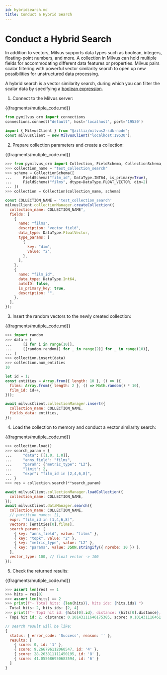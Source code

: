 ```yaml
---
id: hybridsearch.md
title: Conduct a Hybrid Search
---
```


# Conduct a Hybrid Search

In addition to vectors, Milvus supports data types such as boolean, integers, floating-point numbers, and more. A collection in Milvus can hold multiple fields for accommodating different data features or properties. Milvus pairs scalar filtering with powerful vector similarity search to open up new possibilities for unstructured data processing.

A hybrid search is a vector similarity search, during which you can filter the scalar data by specifying a [boolean expression](boolean.md).

1. Connect to the Milvus server:

{{fragments/mutiple_code.md}}

```python
from pymilvus_orm import connections
connections.connect("default", host='localhost', port='19530')
```

```javascript
import { MilvusClient } from "@zilliz/milvus2-sdk-node";
const milvusClient = new MilvusClient("localhost:19530");
```

2. Prepare collection parameters and create a collection:

{{fragments/mutiple_code.md}}

```python
>>> from pymilvus_orm import Collection, FieldSchema, CollectionSchema, DataType
>>> collection_name = "test_collection_search"
>>> schema = CollectionSchema([
...     FieldSchema("film_id", DataType.INT64, is_primary=True),
...     FieldSchema("films", dtype=DataType.FLOAT_VECTOR, dim=2)
... ])
>>> collection = Collection(collection_name, schema)
```

```javascript
const COLLECTION_NAME = 'test_collection_search'
milvusClient.collectionManager.createCollection({
  collection_name: COLLECTION_NAME",
  fields: [
    {
      name: "films",
      description: "vector field",
      data_type: DataType.FloatVector,
      type_params: [
        {
          key: "dim",
          value: "2",
        },
      ],
    },
    {
      name: "film_id",
      data_type: DataType.Int64,
      autoID: false,
      is_primary_key: true,
      description: "",
    },
  ],
});
```

3. Insert the random vectors to the newly created collection:

{{fragments/mutiple_code.md}}

```python
>>> import random
>>> data = [
...     [i for i in range(10)],
...     [[random.random() for _ in range(2)] for _ in range(10)],
... ]
>>> collection.insert(data)
>>> collection.num_entities
10
```

```javascript
let id = 1;
const entities = Array.from({ length: 10 }, () => ({
  films: Array.from({ length: 2 }, () => Math.random() * 10),
  film_id: id++,
}));

await milvusClient.collectionManager.insert({
  collection_name: COLLECTION_NAME,
  fields_data: entities,
});
```

4. Load the collection to memory and conduct a vector similarity search:

{{fragments/mutiple_code.md}}

```python
>>> collection.load()
>>> search_param = {
...     "data": [[1.0, 1.0]],
...     "anns_field": "films",
...     "param": {"metric_type": "L2"},
...     "limit": 2,
...     "expr": "film_id in [2,4,6,8]",
... }
>>> res = collection.search(**search_param)
```

```javascript
await milvusClient.collectionManager.loadCollection({
  collection_name: COLLECTION_NAME,
});
await milvusClient.dataManager.search({
  collection_name: COLLECTION_NAME,
  // partition_names: [],
  expr: "film_id in [1,4,6,8]",
  vectors: [entities[0].films],
  search_params: [
    { key: "anns_field", value: "films" },
    { key: "topk", value: "2" },
    { key: "metric_type", value: "L2" },
    { key: "params", value: JSON.stringify({ nprobe: 10 }) },
  ],
  vector_type: 100, // float vector -> 100
});
```

5. Check the returned results:

{{fragments/mutiple_code.md}}

```python
>>> assert len(res) == 1
>>> hits = res[0]
>>> assert len(hits) == 2
>>> print(f"- Total hits: {len(hits)}, hits ids: {hits.ids} ")
- Total hits: 2, hits ids: [2, 4]
>>> print(f"- Top1 hit id: {hits[0].id}, distance: {hits[0].distance}, score: {hits[0].score} ")
- Top1 hit id: 2, distance: 0.10143111646175385, score: 0.101431116461
```

```javascript
// search result will be like:
{
  status: { error_code: 'Success', reason: '' },
  results: [
    { score: 0, id: '1' },
    { score: 9.266796112060547, id: '4' },
    { score: 28.263811111450195, id: '8' },
    { score: 41.055686950683594, id: '6' }
  ]
}
```
